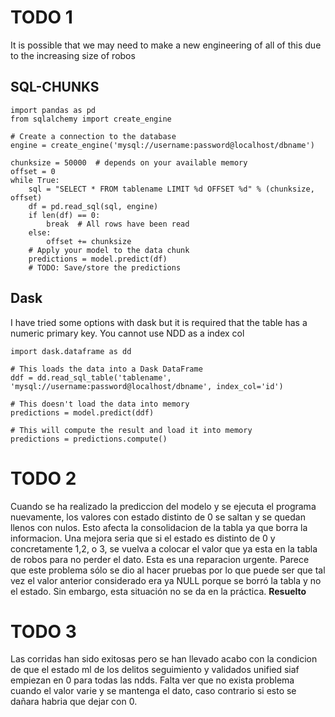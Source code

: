 # TODO 1 

It is possible that we may need to make a new engineering of all of this due to the increasing size of robos

## SQL-CHUNKS


    import pandas as pd
    from sqlalchemy import create_engine

    # Create a connection to the database
    engine = create_engine('mysql://username:password@localhost/dbname')

    chunksize = 50000  # depends on your available memory
    offset = 0
    while True:
        sql = "SELECT * FROM tablename LIMIT %d OFFSET %d" % (chunksize, offset)
        df = pd.read_sql(sql, engine)
        if len(df) == 0:
            break  # All rows have been read
        else:
            offset += chunksize
        # Apply your model to the data chunk
        predictions = model.predict(df)
        # TODO: Save/store the predictions

## Dask

I have tried some options with dask but it is required that the table 
has a numeric primary key. You cannot use NDD as a index col


    import dask.dataframe as dd

    # This loads the data into a Dask DataFrame
    ddf = dd.read_sql_table('tablename', 'mysql://username:password@localhost/dbname', index_col='id')

    # This doesn't load the data into memory
    predictions = model.predict(ddf)

    # This will compute the result and load it into memory
    predictions = predictions.compute()

# TODO 2 

Cuando se ha realizado la prediccion del modelo y se ejecuta el programa nuevamente, los valores con estado distinto de 0 se saltan y se quedan llenos con nulos. Esto afecta la consolidacion de la tabla ya que borra la informacion. Una mejora seria que si el estado es distinto de 0 y concretamente 1,2, o 3, se vuelva a colocar
el valor que ya esta en la tabla de robos para no perder el dato. Esta es una reparacion urgente. Parece que este problema sólo se dio al hacer pruebas por lo que puede ser que tal vez el valor anterior considerado era ya NULL porque se borró la tabla y no el estado. Sin embargo, esta situación no se da en la práctica. **Resuelto**


# TODO 3

Las corridas han sido exitosas pero se han llevado acabo con la condicion de que el estado ml de los delitos seguimiento y validados unified siaf empiezan en 0 para todas las ndds. Falta ver que no exista problema cuando el valor varie y se mantenga el dato, caso contrario si esto se dañara habria que dejar con 0.





